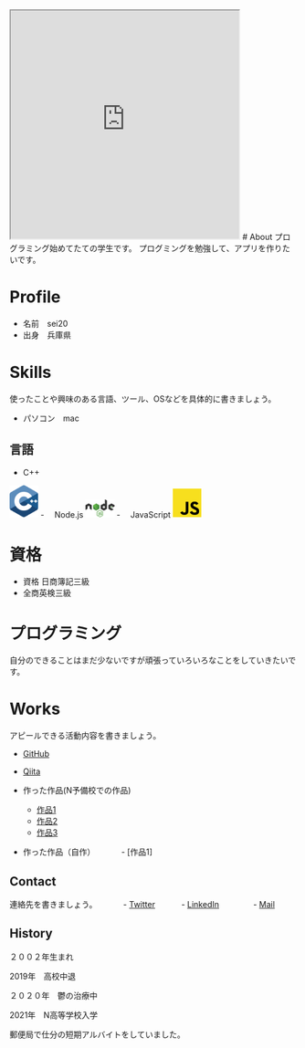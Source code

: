 
<iframe src="https://openprocessing.org/sketch/1518852/embed/" width="400" height="400"></iframe>
# <a name="header-1-8f7f4c1ce7a4f933663d10543562b096"></a> About
プログラミング始めてたての学生です。
プログミングを勉強して、アプリを作りたいです。

#  Profile

- 名前　sei20
- 出身　兵庫県　　
　
#  Skills

使ったことや興味のある言語、ツール、OSなどを具体的に書きましょう。

- パソコン　mac

## 言語　
- C++ 

<img src="c-plusplus.svg" width="10%">
-　 Node.js


 <img src="nodejs.svg" width="10%">
-　 JavaScript 

 
 <img src="javascript.svg" width="10%">

# 資格
- 資格 日商簿記三級
- 全商英検三級

# プログラミング
自分のできることはまだ少ないですが頑張っていろいろなことをしていきたいです。

#  Works
アピールできる活動内容を書きましょう。
- [GitHub](https://github.com/sei20)
- [Qiita](QiitaのURL)
- 作った作品(N予備校での作品)
  - [作品1](https://sei20.github.io/develop/)
  - [作品2](https://sei20.github.io/assessment/assessment.html)
  - [作品3](https://sei20.github.io/dino-game/dino.html)

- 作った作品（自作）
　　　- [作品1]


## Contact
連絡先を書きましょう。
　　　- [Twitter](TwitterプロフィールのURL)
　　　- [LinkedIn](LinkedInプロフィールのURL)　
　　　- [Mail](mailto:メールアドレス)
　　　
## History
２００２年生まれ

2019年　高校中退

２０２０年　鬱の治療中

2021年　N高等学校入学

 郵便局で仕分の短期アルバイトをしていました。


